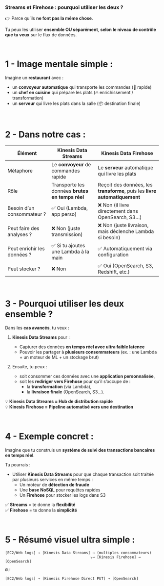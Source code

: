 ###  Streams et Firehose : pourquoi utiliser **les deux** ?
👉 Parce qu’ils **ne font pas la même chose**.

Tu peux les utiliser **ensemble OU séparément**, **selon le niveau de contrôle que tu veux** sur le flux de données.

<br/>

# 1 - Image mentale simple :  
Imagine un **restaurant** avec :

- un **convoyeur automatique** qui transporte les commandes (💨 rapide)  
- un **chef en cuisine** qui prépare les plats (🔥 enrichissement / transformation)  
- un **serveur** qui livre les plats dans la salle (📦 destination finale)

<br/>

# 2 - Dans notre cas :

| Élément | Kinesis Data Streams | Kinesis Data Firehose |
|--------|----------------------|-----------------------|
| Métaphore | Le **convoyeur** de commandes rapide | Le **serveur** automatique qui livre les plats |
| Rôle | Transporte les données **brutes en temps réel** | Reçoit des données, les **transforme**, puis les **livre automatiquement** |
| Besoin d’un consommateur ? | ✅ Oui (Lambda, app perso) | ❌ Non (il livre directement dans OpenSearch, S3…) |
| Peut faire des analyses ? | ❌ Non (juste transmission) | ❌ Non (juste livraison, mais déclenche Lambda si besoin) |
| Peut enrichir les données ? | ✅ Si tu ajoutes une Lambda à la main | ✅ Automatiquement via configuration |
| Peut stocker ? | ❌ Non | ✅ Oui (OpenSearch, S3, Redshift, etc.) |

<br/>

# 3 - Pourquoi utiliser **les deux ensemble** ?

Dans les **cas avancés**, tu veux :

1. **Kinesis Data Streams** pour :
   - Capturer des données **en temps réel avec ultra faible latence**
   - Pouvoir les partager à **plusieurs consommateurs** (ex. : une Lambda + un moteur de ML + un stockage brut)

2. Ensuite, tu peux :
   - soit consommer ces données avec une **application personnalisée**,
   - soit les **rediriger vers Firehose** pour qu’il s’occupe de :
     - la **transformation** (via Lambda),
     - la **livraison finale** (OpenSearch, S3…).

💡 **Kinesis Data Streams = Hub de distribution rapide**  
💡 **Kinesis Firehose = Pipeline automatisé vers une destination**

<br/>

# 4 -  Exemple concret :

Imagine que tu construis un **système de suivi des transactions bancaires en temps réel**.

Tu pourrais :
- Utiliser **Kinesis Data Streams** pour que chaque transaction soit traitée par plusieurs services en même temps :
  - Un moteur de **détection de fraude**
  - Une **base NoSQL** pour requêtes rapides
  - Un **Firehose** pour stocker les logs dans S3

✅ **Streams** = te donne la **flexibilité**  
✅ **Firehose** = te donne la **simplicité**

<br/>

# 5 -  Résumé visuel ultra simple :

```
[EC2/Web logs] → [Kinesis Data Streams] → (multiples consommateurs)
                                       ↘→ [Kinesis Firehose] → [OpenSearch]

OU

[EC2/Web logs] → [Kinesis Firehose Direct PUT] → [OpenSearch]
```

